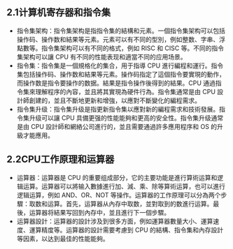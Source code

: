 ## 2.1计算机寄存器和指令集
* 指令集架构：指令集架构是指指令集的結構和元素。一個指令集架构可以包括操作码、操作数和結果等元素。元素可以有不同的型別，例如整数、字串、浮點數等。指令集架构可以有不同的格式，例如 RISC 和 CISC 等。不同的指令集架构可以讓 CPU 有不同的性能表现和適當不同的应用场景。
* 指令集：指令集是一個規格化的集合，用于指導 CPU 進行編程和運行。指令集包括操作码、操作数和結果等元素。操作码指定了這個指令要實現的動作，而操作数是指令要操作的数据。結果是指令操作後得到的結果。CPU 通過指令集來理解程序的內容，並且將其實現為硬件行為。指令集通常是由 CPU 設計師創建的，並且不斷地更新和增強，以應對不斷變化的編程需求。
* 指令集升级：指令集升级是指更新指令集以應對新的編程需求和技術發展。指令集升级可以讓 CPU 具備更强的性能能夠和更高的安全性。指令集升级通常是由 CPU 設計師和網絡公司進行的，並且需要通過許多應用程序和 OS 的升級才能應用。


## 2.2CPU工作原理和运算器
* 运算器：运算器是 CPU 的重要组成部分，它的主要功能是進行算術运算和逻辑运算。运算器可以將输入數據進行加、減、乘、除等算術运算，也可以進行逻辑运算，例如 AND、OR、NOT 等操作。运算器的工作原理可以分為两个步驟：取数和运算。首先，运算器从內存中取数，並對取到的数進行运算。最後，运算器将結果写回到內存中，並且進行下一個步驟。
* 运算器設計：运算器的設計涉及到很多方面，例如運算器數量大小、運算速度、運算精度等。运算器的設計需要考慮到 CPU 的結構、指令集和內存設計等因素，以达到最佳的性能能夠。
